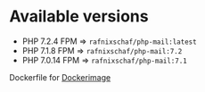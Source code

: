 # Available versions

* PHP 7.2.4 FPM => `rafnixschaf/php-mail:latest`
* PHP 7.1.8 FPM => `rafnixschaf/php-mail:7.2`
* PHP 7.0.14 FPM => `rafnixschaf/php-mail:7.1`

Dockerfile for [Dockerimage](https://github.com/rafnixschaf/php7-c-mailhog)